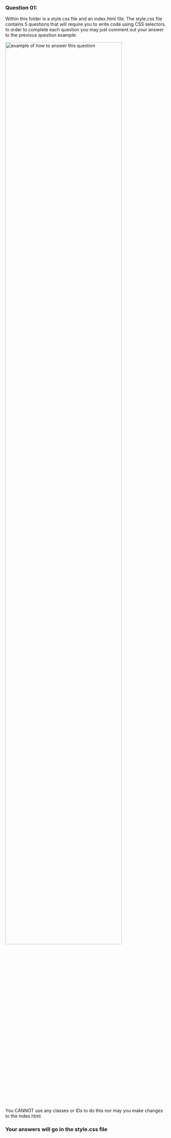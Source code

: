 ### Question 01: 
Within this folder is a style.css file and an index.html file. The style.css file contains 5 questions that will require you to write code using CSS selectors. In order to complete each question you may just comment out your answer to the previous question example: 

<img src="./example.png" width="85%" alt="example of how to answer this question">

You CANNOT use any classes or IDs to do this nor may you make changes to the index.html.

### Your answers will go in the style.css file